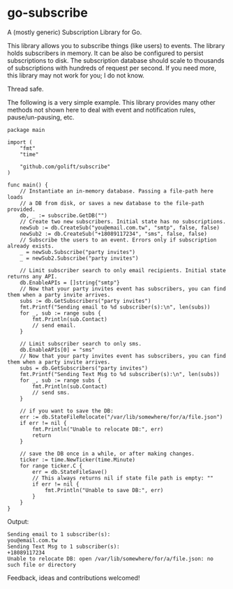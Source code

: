 # go-subscribe

A (mostly generic) Subscription Library for Go.

This library allows you to subscribe things (like users) to events.
The library holds subscribers in memory. It can be also be configured
to persist subscriptions to disk. The subscription database should scale
to thousands of subscriptions with hundreds of request per second.
If you need more, this library may not work for you; I do not know.

Thread safe.

The following is a very simple example. This library provides many other methods
not shown here to deal with event and notification rules, pause/un-pausing, etc.

```golang
package main

import (
	"fmt"
	"time"

	"github.com/golift/subscribe"
)

func main() {
	// Instantiate an in-memory database. Passing a file-path here loads
	// a DB from disk, or saves a new database to the file-path provided.
	db, _ := subscribe.GetDB("")
	// Create two new subscribers. Initial state has no subscriptions.
	newSub := db.CreateSub("you@email.com.tw", "smtp", false, false)
	newSub2 := db.CreateSub("+18089117234", "sms", false, false)
	// Subscribe the users to an event. Errors only if subscription already exists.
	_ = newSub.Subscribe("party invites")
	_ = newSub2.Subscribe("party invites")

	// Limit subscriber search to only email recipients. Initial state returns any API.
	db.EnableAPIs = []string{"smtp"}
	// Now that your party invites event has subscribers, you can find them when a party invite arrives.
	subs := db.GetSubscribers("party invites")
	fmt.Printf("Sending email to %d subscriber(s):\n", len(subs))
	for _, sub := range subs {
		fmt.Println(sub.Contact)
		// send email.
	}

	// Limit subscriber search to only sms.
	db.EnableAPIs[0] = "sms"
	// Now that your party invites event has subscribers, you can find them when a party invite arrives.
	subs = db.GetSubscribers("party invites")
	fmt.Printf("Sending Text Msg to %d subscriber(s):\n", len(subs))
	for _, sub := range subs {
		fmt.Println(sub.Contact)
		// send sms.
	}

	// if you want to save the DB:
	err := db.StateFileRelocate("/var/lib/somewhere/for/a/file.json")
	if err != nil {
		fmt.Println("Unable to relocate DB:", err)
		return
	}

	// save the DB once in a while, or after making changes.
	ticker := time.NewTicker(time.Minute)
	for range ticker.C {
		err = db.StateFileSave()
		// This always returns nil if state file path is empty: ""
		if err != nil {
			fmt.Println("Unable to save DB:", err)
		}
	}
}
```
Output:
```
Sending email to 1 subscriber(s):
you@email.com.tw
Sending Text Msg to 1 subscriber(s):
+18089117234
Unable to relocate DB: open /var/lib/somewhere/for/a/file.json: no such file or directory
```

Feedback, ideas and contributions welcomed!
